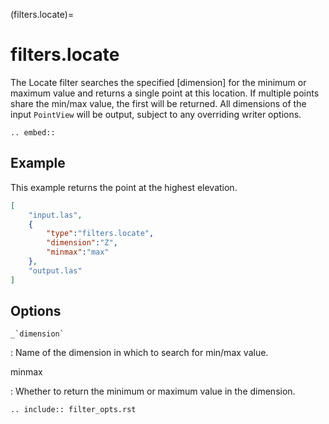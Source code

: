 (filters.locate)=

# filters.locate

The Locate filter searches the specified [dimension] for the minimum or
maximum value and returns a single point at this location. If multiple points
share the min/max value, the first will be returned. All dimensions of the
input `PointView` will be output, subject to any overriding writer options.

```{eval-rst}
.. embed::
```

## Example

This example returns the point at the highest elevation.

```json
[
    "input.las",
    {
        "type":"filters.locate",
        "dimension":"Z",
        "minmax":"max"
    },
    "output.las"
]
```

## Options

`` _`dimension` ``

: Name of the dimension in which to search for min/max value.

minmax

: Whether to return the minimum or maximum value in the dimension.

```{eval-rst}
.. include:: filter_opts.rst
```
